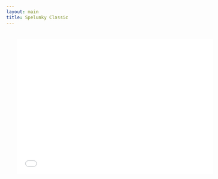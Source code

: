 ```yaml
---
layout: main
title: Spelunky Classic
---
```


<embed src="src/src/" width="580" height="400" style="-webkit-transform:scale(0.9);-moz-transform-scale(0.9);" allowfullscreen/>
